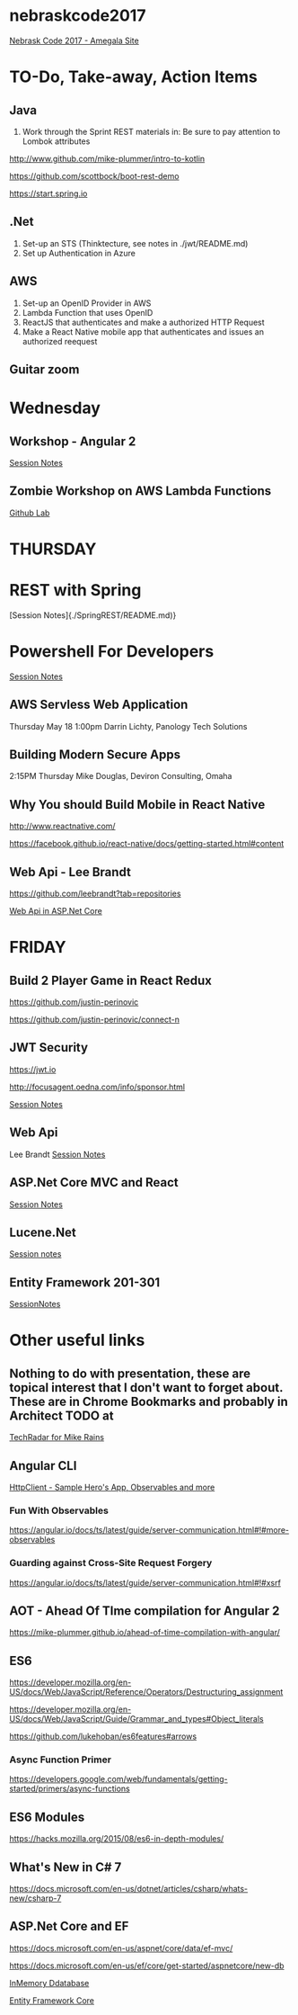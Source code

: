 # nebraskcode2017
[Nebrask Code 2017 - Amegala Site](https://nebraskacode.amegala.com/)

# TO-Do, Take-away, Action Items

## Java
1. Work through the Sprint REST materials in:
Be sure to pay attention to Lombok attributes

http://www.github.com/mike-plummer/intro-to-kotlin

https://github.com/scottbock/boot-rest-demo

https://start.spring.io



## .Net
1. Set-up an STS (Thinktecture, see notes in ./jwt/README.md)
2. Set up Authentication in Azure


## AWS 
1. Set-up an OpenID Provider in AWS
2. Lambda Function that uses OpenID
3. ReactJS that authenticates and make a authorized HTTP Request
4. Make a React Native mobile app that authenticates and issues an authorized reequest

## Guitar zoom

# Wednesday 

## Workshop - Angular 2
[Session Notes](./Angular2Workshop/README.md)

## Zombie Workshop on AWS Lambda Functions
[Github Lab](https://github.com/Panology/aws-lambda-zombie-workshop)







# THURSDAY

# REST with Spring
[Session Notes]{./SpringREST/README.md)}

# Powershell For Developers
[Session Notes](./Powershell/README.md)



## AWS Servless Web Application
Thursday May 18 1:00pm 
Darrin Lichty, Panology Tech Solutions

## Building Modern Secure Apps
2:15PM Thursday
Mike Douglas, Deviron Consulting, Omaha


## Why You should Build Mobile in React Native

http://www.reactnative.com/

https://facebook.github.io/react-native/docs/getting-started.html#content

## Web Api - Lee Brandt

https://github.com/leebrandt?tab=repositories

[Web Api in ASP.Net Core](https://github.com/leebrandt/WebApiCore)


# FRIDAY

## Build 2 Player Game in React Redux

https://github.com/justin-perinovic

https://github.com/justin-perinovic/connect-n

## JWT Security

https://jwt.io

http://focusagent.oedna.com/info/sponsor.html

[Session Notes](./jwt/README.md)

## Web Api
Lee Brandt
[Session Notes](./leebrandt/README.md)


## ASP.Net Core MVC and React

[Session Notes](./AspNetCoreAndReact/RWADME.md)

## Lucene.Net

[Session notes](./LuceneSearch/ReADME.md)

## Entity Framework 201-301

[SessionNotes](./EF/README.md)


# Other useful links

## Nothing to do with presentation, these are topical interest that I don't want to forget about.  These are in Chrome Bookmarks and probably in Architect TODO at
[TechRadar for Mike Rains](https://docs.google.com/document/d/1p5zTJStRdi8D9BtBNOmaZkazPHnhA9hcPCRc3L0gRx0/edit)

## Angular CLI
[HttpClient - Sample Hero's App, Observables and more](https://angular.io/docs/ts/latest/guide/server-communication.html)

### Fun With Observables

https://angular.io/docs/ts/latest/guide/server-communication.html#!#more-observables

### Guarding against Cross-Site Request Forgery

https://angular.io/docs/ts/latest/guide/server-communication.html#!#xsrf

## AOT - Ahead Of TIme compilation for Angular 2

https://mike-plummer.github.io/ahead-of-time-compilation-with-angular/




## ES6

https://developer.mozilla.org/en-US/docs/Web/JavaScript/Reference/Operators/Destructuring_assignment

https://developer.mozilla.org/en-US/docs/Web/JavaScript/Guide/Grammar_and_types#Object_literals

https://github.com/lukehoban/es6features#arrows

### Async Function Primer

https://developers.google.com/web/fundamentals/getting-started/primers/async-functions

## ES6 Modules

https://hacks.mozilla.org/2015/08/es6-in-depth-modules/


## What's New in C# 7

https://docs.microsoft.com/en-us/dotnet/articles/csharp/whats-new/csharp-7


## ASP.Net Core and EF

https://docs.microsoft.com/en-us/aspnet/core/data/ef-mvc/

https://docs.microsoft.com/en-us/ef/core/get-started/aspnetcore/new-db

[InMemory Ddatabase](https://docs.microsoft.com/en-us/ef/core/providers/in-memory/)

[Entity Framework Core](https://docs.microsoft.com/en-us/ef/core/)




